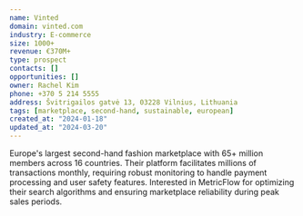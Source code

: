 ```yaml
---
name: Vinted
domain: vinted.com
industry: E-commerce
size: 1000+
revenue: €370M+
type: prospect
contacts: []
opportunities: []
owner: Rachel Kim
phone: +370 5 214 5555
address: Švitrigailos gatvė 13, 03228 Vilnius, Lithuania
tags: [marketplace, second-hand, sustainable, european]
created_at: "2024-01-18"
updated_at: "2024-03-20"
---
```


Europe's largest second-hand fashion marketplace with 65+ million members across 16 countries. Their platform facilitates millions of transactions monthly, requiring robust monitoring to handle payment processing and user safety features. Interested in MetricFlow for optimizing their search algorithms and ensuring marketplace reliability during peak sales periods.